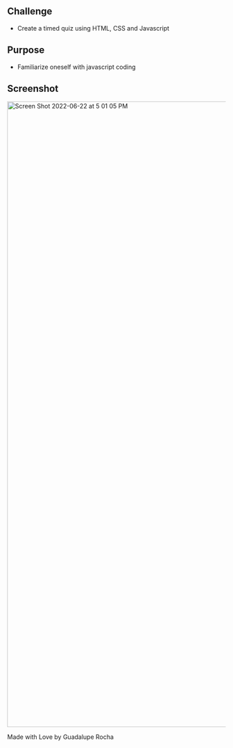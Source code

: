 ## Challenge
- Create a timed quiz using HTML, CSS and Javascript

## Purpose
- Familiarize oneself with javascript coding

## Screenshot
<img width="1440" alt="Screen Shot 2022-06-22 at 5 01 05 PM" src="https://user-images.githubusercontent.com/105673691/175159630-7f47480f-02f2-40ed-b06a-25fd8f91f16c.png">


Made with Love by Guadalupe Rocha

